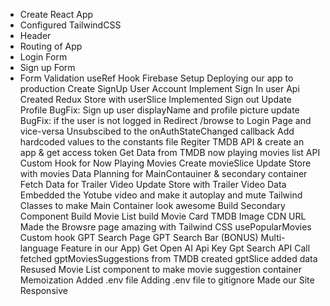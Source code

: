- Create React App
- Configured TailwindCSS
- Header
- Routing of App
- Login Form
- Sign up Form
- Form Validation
  useRef Hook
  Firebase Setup
  Deploying our app to production
  Create SignUp User Account
  Implement Sign In user Api
  Created Redux Store with userSlice
  Implemented Sign out
  Update Profile
  BugFix: Sign up user displayName and profile picture update
  BugFix: if the user is not logged in Redirect /browse to Login Page and vice-versa
  Unsubscibed to the onAuthStateChanged callback
  Add hardcoded values to the constants file
  Regiter TMDB API & create an app & get access token
  Get Data from TMDB now playing movies list API
  Custom Hook for Now Playing Movies
  Create movieSlice
  Update Store with movies Data
  Planning for MainContauiner & secondary container
  Fetch Data for Trailer Video
  Update Store with Trailer Video Data
  Embedded the Yotube video and make it autoplay and mute
  Tailwind Classes to make Main Container look awesome
  Build Secondary Component
  Build Movie List
  build Movie Card
  TMDB Image CDN URL
  Made the Browsre page amazing with Tailwind CSS
  usePopularMovies Custom hook
  GPT Search Page
  GPT Search Bar
  (BONUS) Multi-language Feature in our App)
  Get Open AI Api Key
  Gpt Search API Call
  fetched gptMoviesSuggestions from TMDB
  created gptSlice added data
  Resused Movie List component to make movie suggestion container
  Memoization
  Added .env file
  Adding .env file to gitignore
  Made our Site Responsive
